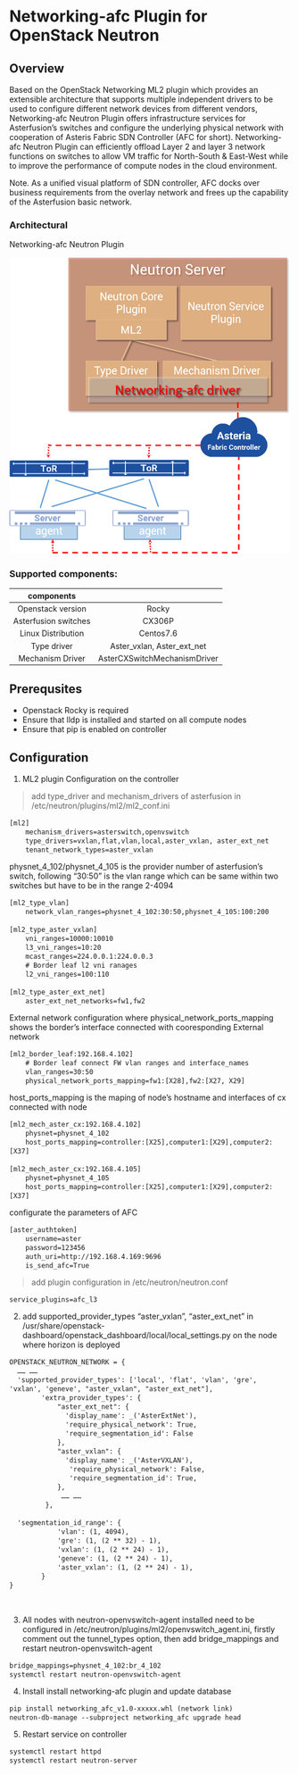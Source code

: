 # Networking-afc Plugin for OpenStack Neutron

## Overview
Based on the OpenStack Networking ML2 plugin which provides an extensible architecture that supports multiple independent drivers to be used to configure different network devices from different vendors, Networking-afc Neutron Plugin offers infrastructure services for Asterfusion’s  switches and configure the underlying physical network with cooperation of Asteris Fabric SDN Controller (AFC for short). Networking-afc Neutron Plugin can efficiently offload Layer 2 and layer 3 network functions on switches to allow VM traffic for North-South & East-West while to improve the performance of compute nodes in the cloud environment.

Note. As a unified visual platform of SDN controller, AFC docks over business requirements from the overlay network and frees up the capability of the Asterfusion basic network.

### Architectural
Networking-afc Neutron Plugin 

![NETWORKING-AFC.png](https://github.com/songminyue/hello-world/blob/main/NETWORKING-AFC.png)

### Supported components:

|components||
|:-----------------:|:---------------------------:|
|Openstack version   |Rocky                        |
|Asterfusion switches|CX306P|
|Linux Distribution  |Centos7.6|
|Type driver         |Aster_vxlan, Aster_ext_net|
|Mechanism Driver    |AsterCXSwitchMechanismDriver|

## Prerequsites

* Openstack Rocky is required
* Ensure that lldp is installed and started on all compute nodes
* Ensure that pip is enabled on controller

## Configuration

1.  ML2 plugin Configuration on the controller
> add type_driver and mechanism_drivers of asterfusion in /etc/neutron/plugins/ml2/ml2_conf.ini
```    
[ml2]
    mechanism_drivers=asterswitch,openvswitch
    type_drivers=vxlan,flat,vlan,local,aster_vxlan, aster_ext_net
    tenant_network_types=aster_vxlan
```
  physnet_4_102/physnet_4_105 is the provider number of asterfusion’s switch, following “30:50” is the vlan range which can be same within two switches but have to be in the range 2-4094
```
[ml2_type_vlan]
    network_vlan_ranges=physnet_4_102:30:50,physnet_4_105:100:200
    
[ml2_type_aster_vxlan]
    vni_ranges=10000:10010
    l3_vni_ranges=10:20
    mcast_ranges=224.0.0.1:224.0.0.3
    # Border leaf l2 vni ranages
    l2_vni_ranges=100:110
    
[ml2_type_aster_ext_net]
    aster_ext_net_networks=fw1,fw2
```
  External network configuration where physical_network_ports_mapping shows the border’s interface connected with cooresponding External network
```
[ml2_border_leaf:192.168.4.102]
    # Border leaf connect FW vlan ranges and interface_names
    vlan_ranges=30:50
    physical_network_ports_mapping=fw1:[X28],fw2:[X27, X29]
```
  host_ports_mapping is the maping of node’s hostname and interfaces of cx connected with node
```
[ml2_mech_aster_cx:192.168.4.102]
    physnet=physnet_4_102
    host_ports_mapping=controller:[X25],computer1:[X29],computer2:[X37]
    
[ml2_mech_aster_cx:192.168.4.105]
    physnet=physnet_4_105
    host_ports_mapping=controller:[X25],computer1:[X29],computer2:[X37]
```
  configurate the parameters of AFC
```
[aster_authtoken]
    username=aster
    password=123456
    auth_uri=http://192.168.4.169:9696
    is_send_afc=True
```
> add plugin configuration in /etc/neutron/neutron.conf
```
service_plugins=afc_l3
```

2.  add supported_provider_types “aster_vxlan”, “aster_ext_net” in /usr/share/openstack-dashboard/openstack_dashboard/local/local_settings.py on the node where horizon is deployed
```
OPENSTACK_NEUTRON_NETWORK = {
  …… ……
  'supported_provider_types': ['local', 'flat', 'vlan', 'gre', 'vxlan', 'geneve', "aster_vxlan", "aster_ext_net"],
        'extra_provider_types': {
            "aster_ext_net": {
              'display_name': _('AsterExtNet'),
              'require_physical_network': True,
              'require_segmentation_id': False
            },
            "aster_vxlan": {
              'display_name': _('AsterVXLAN'),
               'require_physical_network': False,
               'require_segmentation_id': True,
            },
             …… ……
         },

  'segmentation_id_range': {
            'vlan': (1, 4094),
            'gre': (1, (2 ** 32) - 1),
            'vxlan': (1, (2 ** 24) - 1),
            'geneve': (1, (2 ** 24) - 1),
            'aster_vxlan': (1, (2 ** 24) - 1),
        }
}
        
        
```

3.  All nodes with neutron-openvswitch-agent installed need to be configured in /etc/neutron/plugins/ml2/openvswitch_agent.ini, firstly comment out the tunnel_types option, then add bridge_mappings and restart neutron-openvswitch-agent
```
bridge_mappings=physnet_4_102:br_4_102
systemctl restart neutron-openvswitch-agent
```
4.  Install
install networking-afc plugin and update database
```
pip install networking_afc_v1.0-xxxxx.whl (network link)
neutron-db-manage --subproject networking_afc upgrade head
```

5.  Restart service on controller
```
systemctl restart httpd 
systemctl restart neutron-server
```
